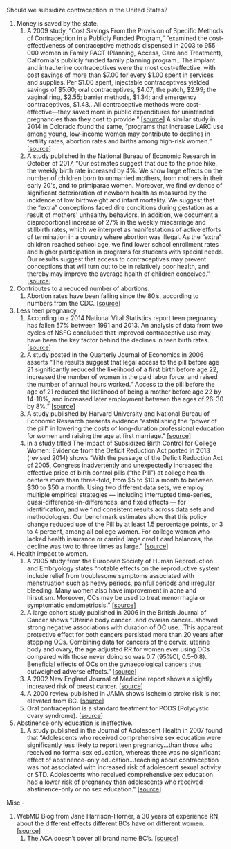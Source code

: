 Should we subsidize contraception in the United States?

1) Money is saved by the state.  
   1) A 2009 study, “Cost Savings From the Provision of Specific Methods of Contraception in a Publicly Funded Program,” “examined the cost-effectiveness of contraceptive methods dispensed in 2003 to 955 000 women in Family PACT (Planning, Access, Care and Treatment), California's publicly funded family planning program...The implant and intrauterine contraceptives were the most cost-effective, with cost savings of more than $7.00 for every $1.00 spent in services and supplies. Per $1.00 spent, injectable contraceptives yielded savings of $5.60; oral contraceptives, $4.07; the patch, $2.99; the vaginal ring, $2.55; barrier methods, $1.34; and emergency contraceptives, $1.43...All contraceptive methods were cost-effective—they saved more in public expenditures for unintended pregnancies than they cost to provide.” \[[source](https://www.ncbi.nlm.nih.gov/pmc/articles/PMC2661445/)\] A similar study in 2014 in Colorado found the same, ”programs that increase LARC use among young, low-income women may contribute to declines in fertility rates, abortion rates and births among high-risk women.” \[[source](http://onlinelibrary.wiley.com/doi/10.1363/46e1714/full)\]  
   2) A study published in the National Bureau of Economic Research in October of 2017, “Our estimates suggest that due to the price hike, the weekly birth rate increased by 4%. We show large effects on the number of children born to unmarried mothers, from mothers in their early 20's, and to primiparae women. Moreover, we find evidence of significant deterioration of newborn health as measured by the incidence of low birthweight and infant mortality. We suggest that the “extra” conceptions faced dire conditions during gestation as a result of mothers' unhealthy behaviors. In addition, we document a disproportional increase of 27% in the weekly miscarriage and stillbirth rates, which we interpret as manifestations of active efforts of termination in a country where abortion was illegal. As the “extra” children reached school age, we find lower school enrollment rates and higher participation in programs for students with special needs. Our results suggest that access to contraceptives may prevent conceptions that will turn out to be in relatively poor health, and thereby may improve the average health of children conceived.” \[[source](http://www.nber.org/papers/w23911)\]  
2) Contributes to a reduced number of abortions.  
   1) Abortion rates have been falling since the 80’s, according to numbers from the CDC. \[[source](https://en.wikipedia.org/wiki/Abortion_statistics_in_the_United_States)\]  
3) Less teen pregnancy.  
   1) According to a 2014 National Vital Statistics report teen pregnancy has fallen 57% between 1991 and 2013\. An analysis of data from two cycles of NSFG concluded that improved contraceptive use may have been the key factor behind the declines in teen birth rates. \[[source](https://www.cdc.gov/nchs/data/nvsr/nvsr63/nvsr63_04.pdf)\]  
   2) A study posted in the Quarterly Journal of Economics in 2006 asserts “The results suggest that legal access to the pill before age 21 significantly reduced the likelihood of a first birth before age 22, increased the number of women in the paid labor force, and raised the number of annual hours worked." Access to the pill before the age of 21 reduced the likelihood of being a mother before age 22 by 14-18%, and increased later employment between the ages of 26-30 by 8%.” \[[source](http://sci-hub.cc/10.1093/qje/121.1.289)\]  
   3) A study published by Harvard University and National Bureau of Economic Research presents evidence “establishing the “power of the pill” in lowering the costs of long-duration professional education for women and raising the age at first marriage." \[[source](https://dash.harvard.edu/bitstream/handle/1/2624453/goldin_powerpill.pdf?sequence=4)\]  
   4) In a study titled The Impact of Subsidized Birth Control for College Women: Evidence from the Deficit Reduction Act posted in 2013 (revised 2014\) shows “With the passage of the Deficit Reduction Act of 2005, Congress inadvertently and unexpectedly increased the effective price of birth control pills (“the Pill”) at college health centers more than three-fold, from $5 to $10 a month to between $30 to $50 a month. Using two different data sets, we employ multiple empirical strategies — including interrupted time-series, quasi-difference-in-differences, and fixed effects — for identification, and we find consistent results across data sets and methodologies. Our benchmark estimates show that this policy change reduced use of the Pill by at least 1.5 percentage points, or 3 to 4 percent, among all college women. For college women who lacked health insurance or carried large credit card balances, the decline was two to three times as large.” \[[source](https://papers.ssrn.com/sol3/papers.cfm?abstract_id=2269828)\]  
4) Health impact to women.  
   1) A 2005 study from the European Society of Human Reproduction and Embryology states “notable effects on the reproductive system include relief from troublesome symptoms associated with menstruation such as heavy periods, painful periods and irregular bleeding. Many women also have improvement in acne and hirsutism. Moreover, OCs may be used to treat menorrhagia or symptomatic endometriosis.” \[[source](https://www.ncbi.nlm.nih.gov/pubmed/16006440)\]  
   2) A large cohort study published in 2006 in the British Journal of Cancer shows “Uterine body cancer...and ovarian cancer...showed strong negative associations with duration of OC use...This apparent protective effect for both cancers persisted more than 20 years after stopping OCs. Combining data for cancers of the cervix, uterine body and ovary, the age adjusted RR for women ever using OCs compared with those never doing so was 0.7 (95%CI, 0.5–0.8). Beneficial effects of OCs on the gynaecological cancers thus outweighed adverse effects.” \[[source](https://www.ncbi.nlm.nih.gov/pmc/articles/PMC2360655/)\]  
   3) A 2002 New England Journal of Medicine report shows a slightly increased risk of breast cancer. \[[source](http://www.nejm.org/doi/full/10.1056/NEJMoa013202#t=article)\]  
   4) A 2000 review published in JAMA shows Ischemic stroke risk is not elevated from BC. \[[source](http://www.sciencedirect.com/science/article/pii/S0002937804001437)\]  
   5) Oral contraception is a standard treatment for PCOS (Polycystic ovary syndrome). \[[source](http://www.mayoclinic.org/diseases-conditions/pcos/diagnosis-treatment/drc-20353443)\]  
5) Abstinence only education is ineffective.  
   1) A study published in the Journal of Adolescent Health in 2007 found that “Adolescents who received comprehensive sex education were significantly less likely to report teen pregnancy...than those who received no formal sex education, whereas there was no significant effect of abstinence-only education...teaching about contraception was not associated with increased risk of adolescent sexual activity or STD. Adolescents who received comprehensive sex education had a lower risk of pregnancy than adolescents who received abstinence-only or no sex education.” \[[source](http://www.jahonline.org/article/S1054-139X\(07\)00426-0/fulltext?cc=y=)\]

Misc \-

1) WebMD Blog from Jane Harrison-Horner, a 30 years of experience RN, about the different effects different BCs have on different women. \[[source](https://blogs.webmd.com/womens-health/2011/07/is-your-generic-birth-control-pill-really-the-same-as-the-brand-name-version.html)\]  
   1) The ACA doesn’t cover all brand name BC’s. \[[source](https://www.bedsider.org/features/314-generic-vs-brand-name-birth-control-but-i-thought-it-was-all-covered)\]